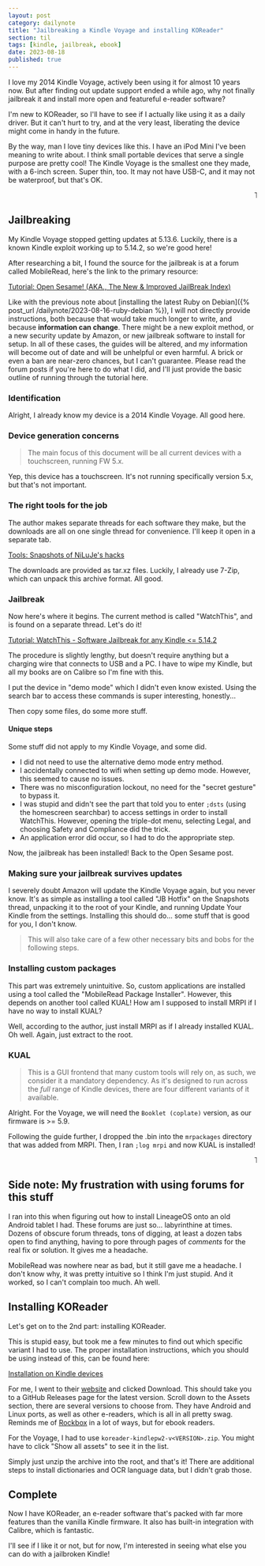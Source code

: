 ```yaml
---
layout: post
category: dailynote
title: "Jailbreaking a Kindle Voyage and installing KOReader"
section: til
tags: [kindle, jailbreak, ebook]
date: 2023-08-18
published: true
---
```

I love my 2014 Kindle Voyage, actively been using it for almost 10 years now. But after finding out update support ended a while ago, why not finally jailbreak it and install more open and featureful e-reader software?

<!-- kindle is so swag :) -->

I'm new to KOReader, so I'll have to see if I actually like using it as a daily driver. But it can't hurt to try, and at the very least, liberating the device might come in handy in the future.

By the way, man I love tiny devices like this. I have an iPod Mini I've been meaning to write about. I think small portable devices that serve a single purpose are pretty cool! The Kindle Voyage is the smallest one they made, with a 6-inch screen. Super thin, too. It may not have USB-C, and it may not be waterproof, but that's OK.

<marquee>TODO: Take a picture of my Kindle and put it here.</marquee>

## Jailbreaking

My Kindle Voyage stopped getting updates at 5.13.6. Luckily, there is a known Kindle exploit working up to 5.14.2, so we're good here!

After researching a bit, I found the source for the jailbreak is at a forum called MobileRead, here's the link to the primary resource:

[Tutorial: Open Sesame! (AKA., The New & Improved JailBreak Index)](https://www.mobileread.com/forums/showthread.php?t=320564)

Like with the previous note about [installing the latest Ruby on Debian]({% post_url /dailynote/2023-08-16-ruby-debian %}), I will not directly provide instructions, both because that would take much longer to write, and because **information can change**. There might be a new exploit method, or a new security update by Amazon, or new jailbreak software to install for setup. In all of these cases, the guides will be altered, and my information will become out of date and will be unhelpful or even harmful. A brick or even a ban are near-zero chances, but I can't guarantee. Please read the forum posts if you're here to do what I did, and I'll just provide the basic outline of running through the tutorial here.

### Identification

Alright, I already know my device is a 2014 Kindle Voyage. All good here.

### Device generation concerns

> The main focus of this document will be all current devices with a touchscreen, running FW 5.x.

Yep, this device has a touchscreen. It's not running specifically version 5.x, but that's not important.

### The right tools for the job

The author makes separate threads for each software they make, but the downloads are all on one single thread for convenience. I'll keep it open in a separate tab.

[Tools: Snapshots of NiLuJe's hacks](https://www.mobileread.com/forums/showthread.php?t=225030)

The downloads are provided as tar.xz files. Luckily, I already use 7-Zip, which can unpack this archive format. All good.

### Jailbreak

Now here's where it begins. The current method is called "WatchThis", and is found on a separate thread. Let's do it!

[Tutorial: WatchThis - Software Jailbreak for any Kindle <= 5.14.2](https://www.mobileread.com/forums/showthread.php?t=346037)

The procedure is slightly lengthy, but doesn't require anything but a charging wire that connects to USB and a PC. I have to wipe my Kindle, but all my books are on Calibre so I'm fine with this.

I put the device in "demo mode" which I didn't even know existed. Using the search bar to access these commands is super interesting, honestly...

Then copy some files, do some more stuff.

#### Unique steps

Some stuff did not apply to my Kindle Voyage, and some did.

- I did not need to use the alternative demo mode entry method.
- I accidentally connected to wifi when setting up demo mode. However, this seemed to cause no issues.
- There was no misconfiguration lockout, no need for the "secret gesture" to bypass it.
- I was stupid and didn't see the part that told you to enter `;dsts` (using the homescreen searchbar) to access settings in order to install WatchThis. However, opening the triple-dot menu, selecting Legal, and choosing Safety and Compliance did the trick.
- An application error did occur, so I had to do the appropriate step.

Now, the jailbreak has been installed! Back to the Open Sesame post.

### Making sure your jailbreak survives updates

I severely doubt Amazon will update the Kindle Voyage again, but you never know. It's as simple as installing a tool called "JB Hotfix" on the Snapshots thread, unpacking it to the root of your Kindle, and running Update Your Kindle from the settings. Installing this should do... some stuff that is good for you, I don't know.

> This will also take care of a few other necessary bits and bobs for the following steps.

### Installing custom packages

This part was extremely unintuitive. So, custom applications are installed using a tool called the "MobileRead Package Installer". However, this depends on another tool called KUAL! How am I supposed to install MRPI if I have no way to install KUAL?

Well, according to the author, just install MRPI as if I already installed KUAL. Oh well. Again, just extract to the root.

### KUAL

> This is a GUI frontend that many custom tools will rely on, as such, we consider it a mandatory dependency.
> As it's designed to run across the *full* range of Kindle devices, there are four different variants of it available.

Alright. For the Voyage, we will need the `Booklet (coplate)` version, as our firmware is >= 5.9.

Following the guide further, I dropped the .bin into the `mrpackages` directory that was added from MRPI. Then, I ran `;log mrpi` and now KUAL is installed!

<marquee>TODO: Picture of my Kindle with KUAL open</marquee>

## Side note: My frustration with using forums for this stuff

I ran into this when figuring out how to install LineageOS onto an old Android tablet I had. These forums are just so... labyrinthine at times. Dozens of obscure forum threads, tons of digging, at least a dozen tabs open to find anything, having to pore through pages of *comments* for the real fix or solution. It gives me a headache.

MobileRead was nowhere near as bad, but it still gave me a headache. I don't know why, it was pretty intuitive so I think I'm just stupid. And it worked, so I can't complain too much. Ah well.

## Installing KOReader

Let's get on to the 2nd part: installing KOReader.

This is stupid easy, but took me a few minutes to find out which specific variant I had to use. The proper installation instructions, which you should be using instead of this, can be found here:

[Installation on Kindle devices](https://github.com/koreader/koreader/wiki/Installation-on-Kindle-devices)

For me, I went to their [website](https://koreader.rocks/) and clicked Download. This should take you to a GitHub Releases page for the latest version. Scroll down to the Assets section, there are several versions to choose from. They have Android and Linux ports, as well as other e-readers, which is all in all pretty swag. Reminds me of [Rockbox](https://www.rockbox.org/) in a lot of ways, but for ebook readers.

For the Voyage, I had to use `koreader-kindlepw2-v<VERSION>.zip`. You might have to click "Show all assets" to see it in the list.

Simply just unzip the archive into the root, and that's it! There are additional steps to install dictionaries and OCR language data, but I didn't grab those.

## Complete

Now I have KOReader, an e-reader software that's packed with far more features than the vanilla Kindle firmware. It also has built-in integration with Calibre, which is fantastic.

I'll see if I like it or not, but for now, I'm interested in seeing what else you can do with a jailbroken Kindle!

